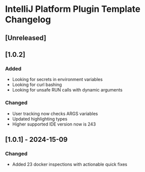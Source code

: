 <!-- Keep a Changelog guide -> https://keepachangelog.com -->

# IntelliJ Platform Plugin Template Changelog

## [Unreleased]

## [1.0.2]

### Added

- Looking for secrets in environment variables
- Looking for curl bashing
- Looking for unsafe RUN calls with dynamic arguments

### Changed

- User tracking now checks ARGS variables
- Updated highlighting types
- Higher supported IDE version now is 243

## [1.0.1] - 2024-15-09

### Changed

- Added 23 docker inspections with actionable quick fixes